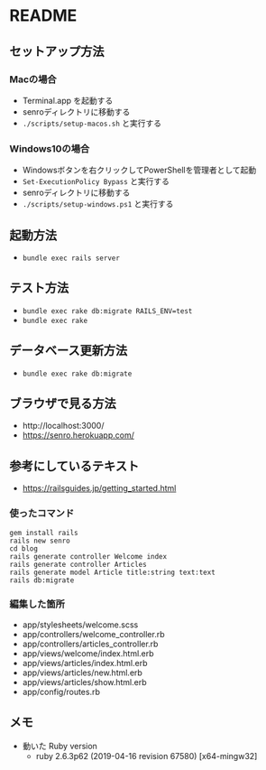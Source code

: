 # README

## セットアップ方法

### Macの場合
 - Terminal.app を起動する
 - senroディレクトリに移動する
 - `./scripts/setup-macos.sh` と実行する

### Windows10の場合
 - Windowsボタンを右クリックしてPowerShellを管理者として起動
 - `Set-ExecutionPolicy Bypass` と実行する
 - senroディレクトリに移動する
 - `./scripts/setup-windows.ps1` と実行する


## 起動方法
 - `bundle exec rails server`

## テスト方法
 - `bundle exec rake db:migrate RAILS_ENV=test`
 - `bundle exec rake`

## データベース更新方法
 - `bundle exec rake db:migrate`


## ブラウザで見る方法
 - http://localhost:3000/
 - https://senro.herokuapp.com/


## 参考にしているテキスト
 - https://railsguides.jp/getting_started.html

### 使ったコマンド
```
gem install rails
rails new senro
cd blog
rails generate controller Welcome index
rails generate controller Articles
rails generate model Article title:string text:text
rails db:migrate
```

### 編集した箇所
 - app/stylesheets/welcome.scss
 - app/controllers/welcome_controller.rb
 - app/controllers/articles_controller.rb
 - app/views/welcome/index.html.erb
 - app/views/articles/index.html.erb
 - app/views/articles/new.html.erb
 - app/views/articles/show.html.erb
 - app/config/routes.rb


## メモ

* 動いた Ruby version
    - ruby 2.6.3p62 (2019-04-16 revision 67580) [x64-mingw32]

